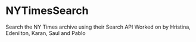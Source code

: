 # NYTimesSearch
Search the NY Times archive using their Search API
Worked on by Hristina, Edenilton, Karan, Saul and Pablo
